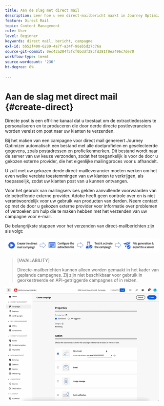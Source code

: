 ```yaml
---
title: Aan de slag met direct mail
description: Leer hoe u een direct-mailbericht maakt in Journey Optimizer
feature: Direct Mail
topic: Content Management
role: User
level: Beginner
keywords: direct mail, bericht, campagne
exl-id: bb52f400-6289-4a7f-a34f-98eb5d27c76a
source-git-commit: 0ec43a204f5fcf0bddf38cfd381f0ea496c7de70
workflow-type: tm+mt
source-wordcount: '236'
ht-degree: 0%

---
```


# Aan de slag met direct mail {#create-direct}

Directe post is een off-line kanaal dat u toestaat om de extractiedossiers te personaliseren en te produceren die door derde directe postleveranciers worden vereist om post naar uw klanten te verzenden.

Bij het maken van een campagne voor direct mail genereert Journey Optimizer automatisch een bestand met alle doelprofielen en geselecteerde gegevens, zoals postadressen en profielkenmerken. Dit bestand wordt naar de server van uw keuze verzonden, zodat het toegankelijk is voor de door u gekozen externe provider, die het eigenlijke mailingproces voor u afhandelt.

U zult met uw gekozen derde direct-mailleverancier moeten werken om het even welke vereiste toestemmingen van uw klanten te verkrijgen, als toepasselijk, zodat uw klanten post van u kunnen ontvangen.

Voor het gebruik van mailingservices gelden aanvullende voorwaarden van de betreffende externe provider.  Adobe heeft geen controle over en is niet verantwoordelijk voor uw gebruik van producten van derden. Neem contact op met de door u gekozen externe provider voor informatie over problemen of verzoeken om hulp die te maken hebben met het verzenden van uw campagne voor e-mail.

De belangrijkste stappen voor het verzenden van direct-mailberichten zijn als volgt:

![](assets/dm-creation-process.png)

>[!AVAILABILITY]
>
>Directe-mailberichten kunnen alleen worden gemaakt in het kader van geplande campagnes. Zij zijn niet beschikbaar voor gebruik in georkestreerde en API-getriggerde campagnes of in reizen.

![](../rn/assets/do-not-localize/gif-dm.gif)


